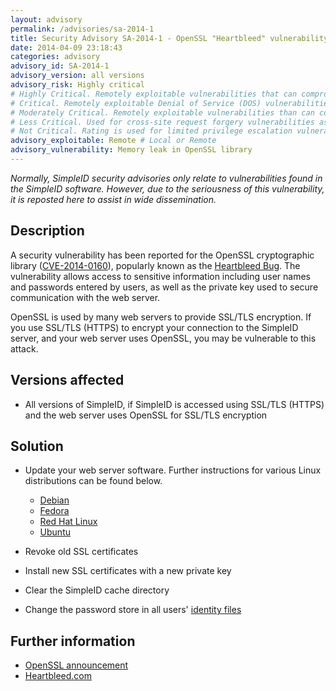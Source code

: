 ```yaml
---
layout: advisory
permalink: /advisories/sa-2014-1
title: Security Advisory SA-2014-1 - OpenSSL "Heartbleed" vulnerability (CVE-2014-0160)
date: 2014-04-09 23:18:43
categories: advisory
advisory_id: SA-2014-1
advisory_version: all versions
advisory_risk: Highly critical
# Highly Critical. Remotely exploitable vulnerabilities that can compromise the system. Interaction is not normally required for this exploit to be successful. Exploits have occurred to systems. Includes: Local file inclusion on Windows, Impersonation, privilege escalation
# Critical. Remotely exploitable Denial of Service (DOS) vulnerabilities that can compromise the system but do require user interaction. Vulnerabilities that allow may allow anonymous users (i.e. users not registered at the site) to log in as a site user or take administrative actions. Interaction (such as an administrator viewing a particular page) may be required for this exploit to be successful, or in cases where interaction is not required (such as CSRF) the exploit causes only minor damage. Includes: OpenID impersonation, SQL injection
# Moderately Critical. Remotely exploitable vulnerabilities than can compromise the system. Interaction (such as an administrator viewing a particular page) is required for this exploit to be successful. Exploits have not yet occurred on systems when vulnerability was disclosed. The exploit requires the user to be registered at the site and have some non-default permission, such as creating content. Includes: Cross Site Scripting, Access bypass
# Less Critical. Used for cross-site request forgery vulnerabilities as well as privilege escalation vulnerabilities which require complex chains of events. This rating also includes vulnerabilities which might expose sensitive data to local users. Includes: Session fixation, Cross site request forgery
# Not Critical. Rating is used for limited privilege escalation vulnerabilities and locally Denial of Service (DOS) vulnerabilities. Include: Access bypass
advisory_exploitable: Remote # Local or Remote 
advisory_vulnerability: Memory leak in OpenSSL library
---
```


*Normally, SimpleID security advisories only relate to vulnerabilities found in the SimpleID software.  However, due to the seriousness of this vulnerability, it is reposted here to assist in wide dissemination.*

## Description

A security vulnerability has been reported for the OpenSSL cryptographic library ([CVE-2014-0160](https://www.openssl.org/news/secadv_20140407.txt)), popularly known as the [Heartbleed Bug](http://heartbleed.com/).  The vulnerability allows access to sensitive information including user names and passwords entered by users, as well as the private key used to secure communication with the web server.

OpenSSL is used by many web servers to provide SSL/TLS encryption.  If you use SSL/TLS (HTTPS) to encrypt your connection to the SimpleID server, and your web server uses OpenSSL, you may be vulnerable to this attack.

## Versions affected

 * All versions of SimpleID, if SimpleID is accessed using SSL/TLS (HTTPS) and the web server uses OpenSSL for SSL/TLS encryption

## Solution

- Update your web server software.  Further instructions for various Linux distributions can be found below.

    - [Debian](http://www.debian.org/security/2014/dsa-2896)
    - [Fedora](http://fedoramagazine.org/update-on-cve-2014-0160-aka-heartbleed/)
    - [Red Hat Linux](https://rhn.redhat.com/errata/RHSA-2014-0376.html)
    - [Ubuntu](http://www.ubuntu.com/usn/usn-2165-1/)

- Revoke old SSL certificates

- Install new SSL certificates with a new private key

- Clear the SimpleID cache directory

- Change the password store in all users' [identity files](/documentation/getting-started/setting-identity/identity-files)

## Further information

- [OpenSSL announcement](https://www.openssl.org/news/secadv_20140407.txt)
- [Heartbleed.com](http://heartbleed.com/)